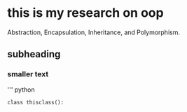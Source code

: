 # this is my research on oop
Abstraction, Encapsulation, Inheritance, and Polymorphism.
## subheading

### smaller text

''' python

    class thisclass():
